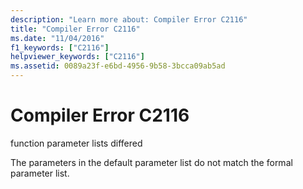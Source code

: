 ```yaml
---
description: "Learn more about: Compiler Error C2116"
title: "Compiler Error C2116"
ms.date: "11/04/2016"
f1_keywords: ["C2116"]
helpviewer_keywords: ["C2116"]
ms.assetid: 0089a23f-e6bd-4956-9b58-3bcca09ab5ad
---
```

# Compiler Error C2116

function parameter lists differed

The parameters in the default parameter list do not match the formal parameter list.

